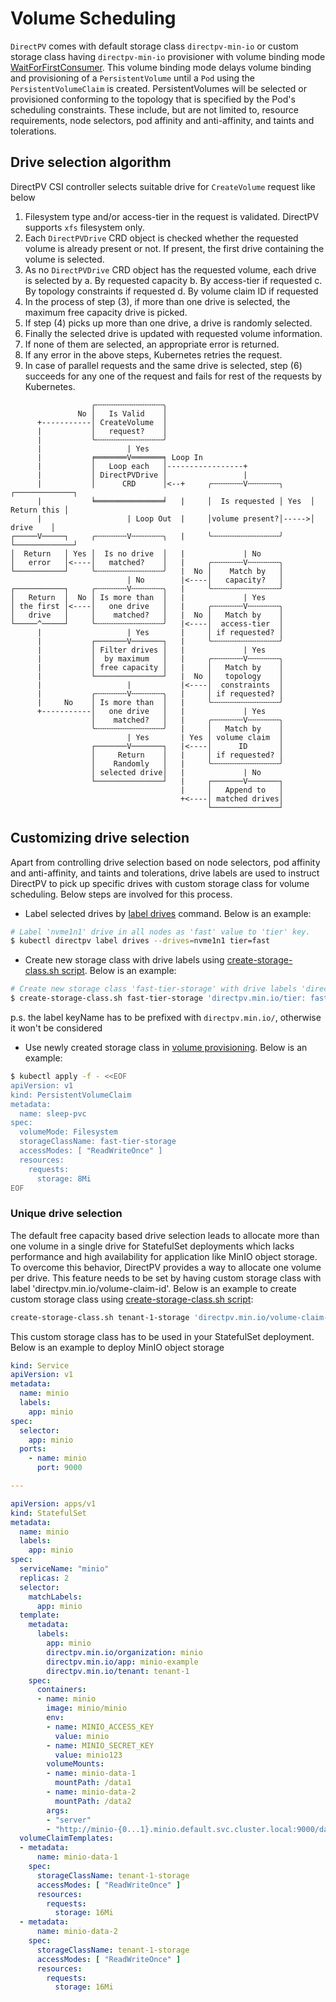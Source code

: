 # Volume Scheduling

`DirectPV` comes with default storage class `directpv-min-io` or custom storage class having `directpv-min-io` provisioner with volume binding mode [WaitForFirstConsumer](https://kubernetes.io/docs/concepts/storage/storage-classes/#volume-binding-mode). This volume binding mode delays volume binding and provisioning of a `PersistentVolume` until a `Pod` using the `PersistentVolumeClaim` is created. PersistentVolumes will be selected or provisioned conforming to the topology that is specified by the Pod's scheduling constraints. These include, but are not limited to, resource requirements, node selectors, pod affinity and anti-affinity, and taints and tolerations.

## Drive selection algorithm

DirectPV CSI controller selects suitable drive for `CreateVolume` request like below
1. Filesystem type and/or access-tier in the request is validated. DirectPV supports `xfs` filesystem only.
2. Each `DirectPVDrive` CRD object is checked whether the requested volume is already present or not. If present, the first drive containing the volume is selected.
3. As no `DirectPVDrive` CRD object has the requested volume, each drive is selected by
   a. By requested capacity
   b. By access-tier if requested
   c. By topology constraints if requested
   d. By volume claim ID if requested
4. In the process of step (3), if more than one drive is selected, the maximum free capacity drive is picked.
5. If step (4) picks up more than one drive, a drive is randomly selected.
6. Finally the selected drive is updated with requested volume information.
7. If none of them are selected, an appropriate error is returned.
8. If any error in the above steps, Kubernetes retries the request.
9. In case of parallel requests and the same drive is selected, step (6) succeeds for any one of the request and fails for rest of the requests by Kubernetes.

```text
                  ╭╌╌╌╌╌╌╌╌╌╌╌╌╌╌╌╮
               No │   Is Valid    │
      +-----------│ CreateVolume  │
      |           │   request?    │
      |           ╰╌╌╌╌╌╌╌╌╌╌╌╌╌╌╌╯
      |                   | Yes
      |           ╒═══════V═══════╕ Loop In
      |           │   Loop each   │-----------------+
      |           │ DirectPVDrive │                 |
      |           │      CRD      │<--+     ╭╌╌╌╌╌╌╌V╌╌╌╌╌╌╌╮      ┌─────────────┐
      |           ╘═══════════════╛   |     │  Is requested │ Yes  │ Return this │
      |                   | Loop Out  |     │volume present?│----->│    drive    │
┌─────V─────┐     ╭╌╌╌╌╌╌╌V╌╌╌╌╌╌╌╮   |     ╰╌╌╌╌╌╌╌╌╌╌╌╌╌╌╌╯      └─────────────┘
│  Return   │ Yes │  Is no drive  │   |             | No
│   error   │<----│   matched?    │   |     ╭╌╌╌╌╌╌╌V╌╌╌╌╌╌╌╮
└───────────┘     ╰╌╌╌╌╌╌╌╌╌╌╌╌╌╌╌╯   |  No │    Match by   │
                          | No        |<----│   capacity?   │
┌───────────┐     ╭╌╌╌╌╌╌╌V╌╌╌╌╌╌╌╮   |     ╰╌╌╌╌╌╌╌╌╌╌╌╌╌╌╌╯
│   Return  │  No │ Is more than  │   |             | Yes
│ the first │<----│   one drive   │   |     ╭╌╌╌╌╌╌╌V╌╌╌╌╌╌╌╮
│   drive   │     │    matched?   │   |  No │   Match by    │
└─────^─────┘     ╰╌╌╌╌╌╌╌╌╌╌╌╌╌╌╌╯   |<----│  access-tier  │
      |                   | Yes       |     │ if requested? │
      |           ┌───────V───────┐   |     ╰╌╌╌╌╌╌╌╌╌╌╌╌╌╌╌╯
      |           │ Filter drives │   |             | Yes
      |           │  by maximum   │   |     ╭╌╌╌╌╌╌╌V╌╌╌╌╌╌╌╮
      |           │ free capacity │   |     │   Match by    │
      |           └───────────────┘   |  No │   topology    │
      |                   |           |<----│  constraints  │
      |           ╭╌╌╌╌╌╌╌V╌╌╌╌╌╌╌╮   |     │ if requested? │
      |     No    │ Is more than  │   |     ╰╌╌╌╌╌╌╌╌╌╌╌╌╌╌╌╯
      +-----------│   one drive   │   |             | Yes
                  │    matched?   │   |     ╭╌╌╌╌╌╌╌V╌╌╌╌╌╌╌╮
                  ╰╌╌╌╌╌╌╌╌╌╌╌╌╌╌╌╯   |     │   Match by    │
                          | Yes       | Yes │ volume claim  │
                  ┌───────V───────┐   |<----│      ID       │
                  │     Return    │   |     │ if requested? │
                  │    Randomly   │   |     ╰╌╌╌╌╌╌╌╌╌╌╌╌╌╌╌╯
                  │ selected drive│   |             | No
                  └───────────────┘   |     ┌───────V───────┐
                                      |     │   Append to   │
                                      +<----│ matched drives│
                                            └───────────────┘
```

## Customizing drive selection
Apart from controlling drive selection based on node selectors, pod affinity and anti-affinity, and taints and tolerations, drive labels are used to instruct DirectPV to pick up specific drives with custom storage class for volume scheduling. Below steps are involved for this process.

* Label selected drives by [label drives](./command-reference.md#drives-command-1) command. Below is an example:
```sh
# Label 'nvme1n1' drive in all nodes as 'fast' value to 'tier' key.
$ kubectl directpv label drives --drives=nvme1n1 tier=fast
```

* Create new storage class with drive labels using [create-storage-class.sh script](../tools/create-storage-class.sh). Below is an example:
```sh
# Create new storage class 'fast-tier-storage' with drive labels 'directpv.min.io/tier: fast'
$ create-storage-class.sh fast-tier-storage 'directpv.min.io/tier: fast'
```

p.s. the label keyName has to be prefixed with `directpv.min.io/`, otherwise it won't be considered

* Use newly created storage class in [volume provisioning](./volume-provisioning.md). Below is an example:
```sh
$ kubectl apply -f - <<EOF
apiVersion: v1
kind: PersistentVolumeClaim
metadata:
  name: sleep-pvc
spec:
  volumeMode: Filesystem
  storageClassName: fast-tier-storage
  accessModes: [ "ReadWriteOnce" ]
  resources:
    requests:
      storage: 8Mi
EOF
```

### Unique drive selection

The default free capacity based drive selection leads to allocate more than one volume in a single drive for StatefulSet deployments which lacks performance and high availability for application like MinIO object storage. To overcome this behavior, DirectPV provides a way to allocate one volume per drive. This feature needs to be set by having custom storage class with label 'directpv.min.io/volume-claim-id'. Below is an example to create custom storage class using [create-storage-class.sh script](../tools/create-storage-class.sh):

```sh
create-storage-class.sh tenant-1-storage 'directpv.min.io/volume-claim-id: 555e99eb-e255-4407-83e3-fc443bf20f86'
```

This custom storage class has to be used in your StatefulSet deployment. Below is an example to deploy MinIO object storage

```yaml
kind: Service
apiVersion: v1
metadata:
  name: minio
  labels:
    app: minio
spec:
  selector:
    app: minio
  ports:
    - name: minio
      port: 9000

---

apiVersion: apps/v1
kind: StatefulSet
metadata:
  name: minio
  labels:
    app: minio
spec:
  serviceName: "minio"
  replicas: 2
  selector:
    matchLabels:
      app: minio
  template:
    metadata:
      labels:
        app: minio
        directpv.min.io/organization: minio
        directpv.min.io/app: minio-example
        directpv.min.io/tenant: tenant-1
    spec:
      containers:
      - name: minio
        image: minio/minio
        env:
        - name: MINIO_ACCESS_KEY
          value: minio
        - name: MINIO_SECRET_KEY
          value: minio123
        volumeMounts:
        - name: minio-data-1
          mountPath: /data1
        - name: minio-data-2
          mountPath: /data2
        args:
        - "server"
        - "http://minio-{0...1}.minio.default.svc.cluster.local:9000/data{1...2}"
  volumeClaimTemplates:
  - metadata:
      name: minio-data-1
    spec:
      storageClassName: tenant-1-storage
      accessModes: [ "ReadWriteOnce" ]
      resources:
        requests:
          storage: 16Mi
  - metadata:
      name: minio-data-2
    spec:
      storageClassName: tenant-1-storage
      accessModes: [ "ReadWriteOnce" ]
      resources:
        requests:
          storage: 16Mi
```
